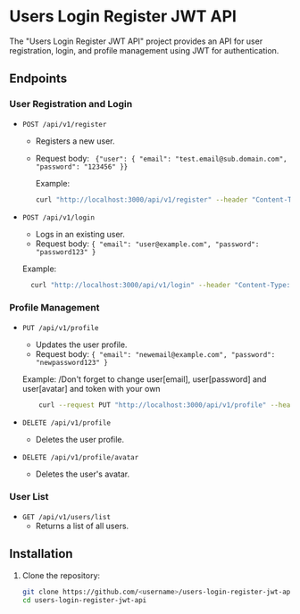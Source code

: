 # Users Login Register JWT API

The "Users Login Register JWT API" project provides an API for user registration, login, and profile management using JWT for authentication.

## Endpoints

### User Registration and Login

- `POST /api/v1/register`
  - Registers a new user.
  - Request body: ` {"user": {
        "email": "test.email@sub.domain.com",
        "password": "123456"
    }}`

    Example:
    ```sh
    curl "http://localhost:3000/api/v1/register" --header "Content-Type: application/json" --data-raw "{\"user\": {\"email\": \"test.email@sub.domain.com\", \"password\": \"123456\"}}"
    ```

- `POST /api/v1/login`
  - Logs in an existing user.
  - Request body: `{ "email": "user@example.com", "password": "password123" }`

  Example: 
  ```sh
    curl "http://localhost:3000/api/v1/login" --header "Content-Type: application/json" --data-raw "{\"email\": \"test.email@sub.domain.com\", \"password\": \"123456\"}"
  ```

### Profile Management

- `PUT /api/v1/profile`
  - Updates the user profile.
  - Request body: `{ "email": "newemail@example.com", "password": "newpassword123" }`

  Example: /Don't forget to change user[email], user[password] and user[avatar] and token with your own
  ```sh
      curl --request PUT "http://localhost:3000/api/v1/profile" --header "Authorization: Bearer YOUR_TOKEN" --form "user[email]=test1@abv.bg" --form "user[password]=123456" --form     "user[avatar]=@\"C:/Users/User/Pictures/MTEDOsdYQt63V6sym9dErg.webp\""
  ``` 

- `DELETE /api/v1/profile`
  - Deletes the user profile.

- `DELETE /api/v1/profile/avatar`
  - Deletes the user's avatar.

### User List

- `GET /api/v1/users/list`
  - Returns a list of all users.

## Installation

1. Clone the repository:
   ```sh
   git clone https://github.com/<username>/users-login-register-jwt-api.git
   cd users-login-register-jwt-api
